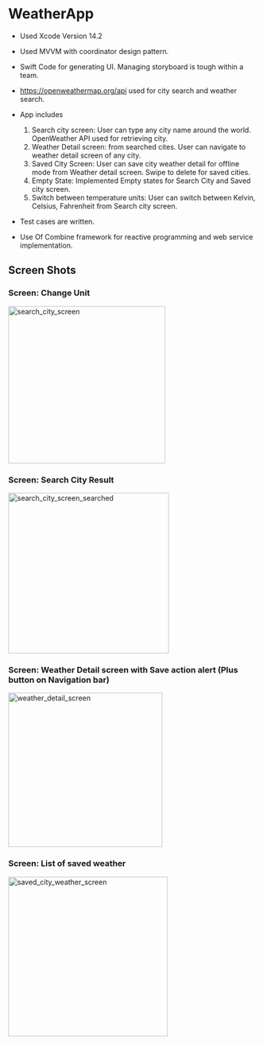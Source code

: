 # WeatherApp

* Used Xcode Version 14.2
* Used MVVM with coordinator design pattern.
* Swift Code for generating UI. Managing storyboard is tough within a team.
*  https://openweathermap.org/api used for city search and weather search.
* App includes 
  	1.	Search city screen: User can type any city name around the world. OpenWeather API used for retrieving city. 
  	2.	Weather Detail screen:  from searched cites. User can navigate to weather detail screen of any city.
  	3.	Saved City Screen: User can save city weather detail for offline mode from Weather detail screen.  Swipe to delete for saved cities.
  	4.	Empty State: Implemented Empty states for Search City and Saved city screen.
  	5.	Switch between temperature units: User can switch between Kelvin, Celsius, Fahrenheit from Search city screen. 

* Test cases are written.
* Use Of Combine framework for reactive programming and web service implementation. 

## Screen Shots

### Screen: Change Unit
<img width="316" alt="search_city_screen" src="https://user-images.githubusercontent.com/2304583/221371210-3ac865f5-fc98-4f03-aac9-30802d9bcfef.png">

### Screen: Search City Result
<img width="323" alt="search_city_screen_searched" src="https://user-images.githubusercontent.com/2304583/221371217-e5b90b39-1ecf-4274-80f8-d94ec9168988.png">

### Screen: Weather Detail screen with Save action alert (Plus button on Navigation bar)
<img width="310" alt="weather_detail_screen" src="https://user-images.githubusercontent.com/2304583/221371226-285119f8-1c0c-42ea-99ee-54c310bdb146.png">

### Screen: List of saved weather
<img width="321" alt="saved_city_weather_screen" src="https://user-images.githubusercontent.com/2304583/221371232-53328abd-ca8f-4500-b753-f4815c347975.png">
